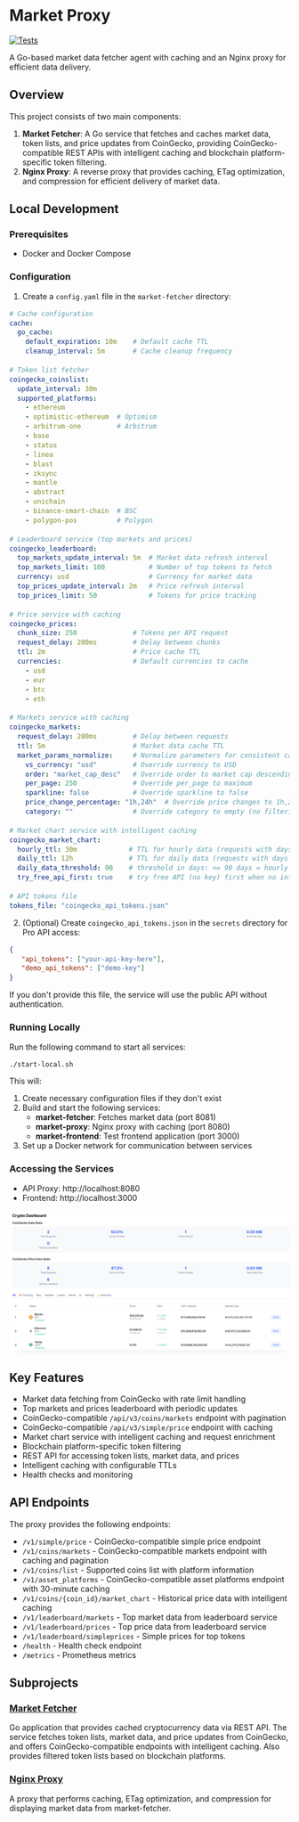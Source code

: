 # Market Proxy

[![Tests](https://github.com/status-im/market-proxy/actions/workflows/test.yml/badge.svg)](https://github.com/status-im/market-proxy/actions/workflows/test.yml)

A Go-based market data fetcher agent with caching and an Nginx proxy for efficient data delivery.

## Overview

This project consists of two main components:

1. **Market Fetcher**: A Go service that fetches and caches market data, token lists, and price updates from CoinGecko, providing CoinGecko-compatible REST APIs with intelligent caching and blockchain platform-specific token filtering.
2. **Nginx Proxy**: A reverse proxy that provides caching, ETag optimization, and compression for efficient delivery of market data.

## Local Development

### Prerequisites

- Docker and Docker Compose


### Configuration

1. Create a `config.yaml` file in the `market-fetcher` directory:
```yaml
# Cache configuration
cache:
  go_cache:
    default_expiration: 10m    # Default cache TTL
    cleanup_interval: 5m       # Cache cleanup frequency

# Token list fetcher
coingecko_coinslist:
  update_interval: 30m
  supported_platforms:
    - ethereum
    - optimistic-ethereum  # Optimism
    - arbitrum-one         # Arbitrum
    - base
    - status
    - linea
    - blast
    - zksync
    - mantle
    - abstract
    - unichain
    - binance-smart-chain  # BSC
    - polygon-pos          # Polygon

# Leaderboard service (top markets and prices)
coingecko_leaderboard:
  top_markets_update_interval: 5m  # Market data refresh interval
  top_markets_limit: 100           # Number of top tokens to fetch
  currency: usd                    # Currency for market data
  top_prices_update_interval: 2m   # Price refresh interval
  top_prices_limit: 50             # Tokens for price tracking

# Price service with caching
coingecko_prices:
  chunk_size: 250              # Tokens per API request
  request_delay: 200ms         # Delay between chunks
  ttl: 2m                      # Price cache TTL
  currencies:                  # Default currencies to cache
    - usd
    - eur
    - btc
    - eth

# Markets service with caching
coingecko_markets:
  request_delay: 200ms         # Delay between requests
  ttl: 5m                      # Market data cache TTL
  market_params_normalize:     # Normalize parameters for consistent caching
    vs_currency: "usd"         # Override currency to USD
    order: "market_cap_desc"   # Override order to market cap descending
    per_page: 250              # Override per_page to maximum
    sparkline: false           # Override sparkline to false
    price_change_percentage: "1h,24h"  # Override price changes to 1h,24h
    category: ""               # Override category to empty (no filtering)

# Market chart service with intelligent caching
coingecko_market_chart:
  hourly_ttl: 30m             # TTL for hourly data (requests with days <= daily_data_threshold)
  daily_ttl: 12h              # TTL for daily data (requests with days > daily_data_threshold)  
  daily_data_threshold: 90    # threshold in days: <= 90 days = hourly data, > 90 days = daily data
  try_free_api_first: true    # try free API (no key) first when no interval is specified

# API tokens file
tokens_file: "coingecko_api_tokens.json"
```

2. (Optional) Create `coingecko_api_tokens.json` in the `secrets` directory for Pro API access:
```json
{
   "api_tokens": ["your-api-key-here"], 
   "demo_api_tokens": ["demo-key"]
}
```

If you don't provide this file, the service will use the public API without authentication.

### Running Locally

Run the following command to start all services:

```bash
./start-local.sh
```

This will:
1. Create necessary configuration files if they don't exist
2. Build and start the following services:
   - **market-fetcher**: Fetches market data (port 8081)
   - **market-proxy**: Nginx proxy with caching (port 8080)
   - **market-frontend**: Test frontend application (port 3000)
3. Set up a Docker network for communication between services

### Accessing the Services

- API Proxy: http://localhost:8080
- Frontend: http://localhost:3000

![img.png](test-api.png)

## Key Features

- Market data fetching from CoinGecko with rate limit handling
- Top markets and prices leaderboard with periodic updates
- CoinGecko-compatible `/api/v3/coins/markets` endpoint with pagination
- CoinGecko-compatible `/api/v3/simple/price` endpoint with caching
- Market chart service with intelligent caching and request enrichment
- Blockchain platform-specific token filtering
- REST API for accessing token lists, market data, and prices
- Intelligent caching with configurable TTLs
- Health checks and monitoring

## API Endpoints

The proxy provides the following endpoints:

- `/v1/simple/price` - CoinGecko-compatible simple price endpoint
- `/v1/coins/markets` - CoinGecko-compatible markets endpoint with caching and pagination
- `/v1/coins/list` - Supported coins list with platform information
- `/v1/asset_platforms` - CoinGecko-compatible asset platforms endpoint with 30-minute caching
- `/v1/coins/{coin_id}/market_chart` - Historical price data with intelligent caching
- `/v1/leaderboard/markets` - Top market data from leaderboard service
- `/v1/leaderboard/prices` - Top price data from leaderboard service  
- `/v1/leaderboard/simpleprices` - Simple prices for top tokens
- `/health` - Health check endpoint
- `/metrics` - Prometheus metrics


## Subprojects

### [Market Fetcher](./market-fetcher/README.md)

Go application that provides cached cryptocurrency data via REST API. The service fetches token lists, market data, and price updates from CoinGecko, and offers CoinGecko-compatible endpoints with intelligent caching. Also provides filtered token lists based on blockchain platforms.

### [Nginx Proxy](./nginx-proxy/README.md)

A proxy that performs caching, ETag optimization, and compression for displaying market data from market-fetcher.
